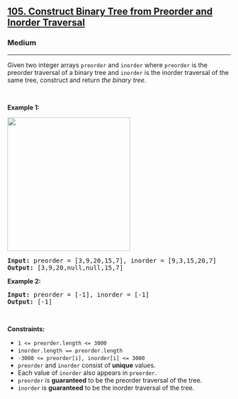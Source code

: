 <h2><a href="https://leetcode.com/problems/construct-binary-tree-from-preorder-and-inorder-traversal/?envType=problem-list-v2&envId=aayuznyd">105. Construct Binary Tree from Preorder and Inorder Traversal</a></h2><h3>Medium</h3><hr><p>Given two integer arrays <code>preorder</code> and <code>inorder</code> where <code>preorder</code> is the preorder traversal of a binary tree and <code>inorder</code> is the inorder traversal of the same tree, construct and return <em>the binary tree</em>.</p>

<p>&nbsp;</p>
<p><strong class="example">Example 1:</strong></p>
<img alt="" src="https://assets.leetcode.com/uploads/2021/02/19/tree.jpg" style="width: 277px; height: 302px;" />
<pre>
<strong>Input:</strong> preorder = [3,9,20,15,7], inorder = [9,3,15,20,7]
<strong>Output:</strong> [3,9,20,null,null,15,7]
</pre>

<p><strong class="example">Example 2:</strong></p>

<pre>
<strong>Input:</strong> preorder = [-1], inorder = [-1]
<strong>Output:</strong> [-1]
</pre>

<p>&nbsp;</p>
<p><strong>Constraints:</strong></p>

<ul>
	<li><code>1 &lt;= preorder.length &lt;= 3000</code></li>
	<li><code>inorder.length == preorder.length</code></li>
	<li><code>-3000 &lt;= preorder[i], inorder[i] &lt;= 3000</code></li>
	<li><code>preorder</code> and <code>inorder</code> consist of <strong>unique</strong> values.</li>
	<li>Each value of <code>inorder</code> also appears in <code>preorder</code>.</li>
	<li><code>preorder</code> is <strong>guaranteed</strong> to be the preorder traversal of the tree.</li>
	<li><code>inorder</code> is <strong>guaranteed</strong> to be the inorder traversal of the tree.</li>
</ul>
